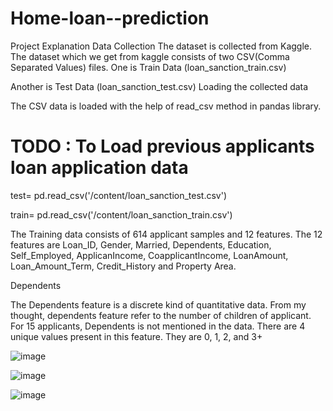 # Home-loan--prediction

Project Explanation
Data Collection
The dataset is collected from Kaggle.
The dataset which we get from kaggle consists of two CSV(Comma Separated Values) files.
One is Train Data (loan_sanction_train.csv)

Another is Test Data (loan_sanction_test.csv)
Loading the collected data

The CSV data is loaded with the help of read_csv method in pandas library.
# TODO : To Load previous applicants loan application data
test= pd.read_csv('/content/loan_sanction_test.csv')

train= pd.read_csv('/content/loan_sanction_train.csv')

The Training data consists of 614 applicant samples and 12 features.
The 12 features are Loan_ID, Gender, Married, Dependents, Education, Self_Employed, ApplicanIncome, CoapplicantIncome, LoanAmount, Loan_Amount_Term, Credit_History and Property Area.

Dependents

The Dependents feature is a discrete kind of quantitative data.
From my thought, dependents feature refer to the number of children of applicant.
For 15 applicants, Dependents is not mentioned in the data.
There are 4 unique values present in this feature. They are 0, 1, 2, and 3+

![image](https://github.com/shivam2001s/Home-loan--prediction/assets/136186606/c7324bb8-f260-407f-8974-808bbc46a1df)

![image](https://github.com/shivam2001s/Home-loan--prediction/assets/136186606/d8dc8ef0-6da3-4761-a3b6-e5519f762ef2)

![image](https://github.com/shivam2001s/Home-loan--prediction/assets/136186606/6b63d5bd-5a47-4827-b4f9-58e45b54d383)



